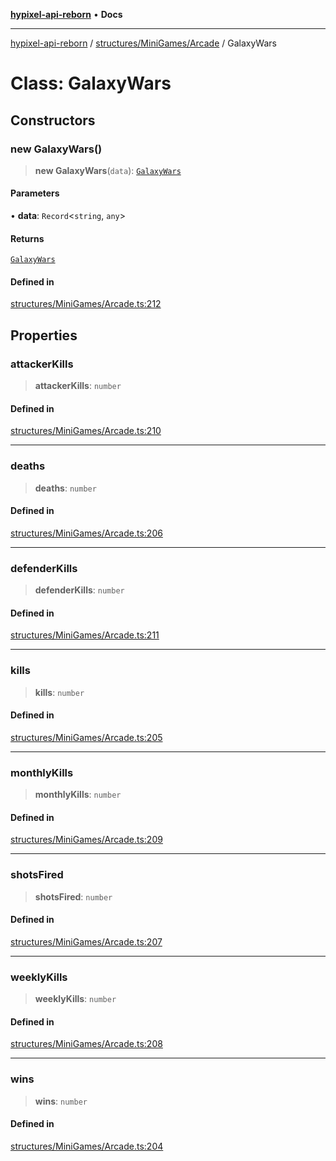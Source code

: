 [**hypixel-api-reborn**](../../../../README.md) • **Docs**

***

[hypixel-api-reborn](../../../../modules.md) / [structures/MiniGames/Arcade](../README.md) / GalaxyWars

# Class: GalaxyWars

## Constructors

### new GalaxyWars()

> **new GalaxyWars**(`data`): [`GalaxyWars`](GalaxyWars.md)

#### Parameters

• **data**: `Record`\<`string`, `any`\>

#### Returns

[`GalaxyWars`](GalaxyWars.md)

#### Defined in

[structures/MiniGames/Arcade.ts:212](https://github.com/Kathund/REBORN-docs-TEST/blob/226e7f6a62bb6bca87ef0828ac84e9098d59f860/src/structures/MiniGames/Arcade.ts#L212)

## Properties

### attackerKills

> **attackerKills**: `number`

#### Defined in

[structures/MiniGames/Arcade.ts:210](https://github.com/Kathund/REBORN-docs-TEST/blob/226e7f6a62bb6bca87ef0828ac84e9098d59f860/src/structures/MiniGames/Arcade.ts#L210)

***

### deaths

> **deaths**: `number`

#### Defined in

[structures/MiniGames/Arcade.ts:206](https://github.com/Kathund/REBORN-docs-TEST/blob/226e7f6a62bb6bca87ef0828ac84e9098d59f860/src/structures/MiniGames/Arcade.ts#L206)

***

### defenderKills

> **defenderKills**: `number`

#### Defined in

[structures/MiniGames/Arcade.ts:211](https://github.com/Kathund/REBORN-docs-TEST/blob/226e7f6a62bb6bca87ef0828ac84e9098d59f860/src/structures/MiniGames/Arcade.ts#L211)

***

### kills

> **kills**: `number`

#### Defined in

[structures/MiniGames/Arcade.ts:205](https://github.com/Kathund/REBORN-docs-TEST/blob/226e7f6a62bb6bca87ef0828ac84e9098d59f860/src/structures/MiniGames/Arcade.ts#L205)

***

### monthlyKills

> **monthlyKills**: `number`

#### Defined in

[structures/MiniGames/Arcade.ts:209](https://github.com/Kathund/REBORN-docs-TEST/blob/226e7f6a62bb6bca87ef0828ac84e9098d59f860/src/structures/MiniGames/Arcade.ts#L209)

***

### shotsFired

> **shotsFired**: `number`

#### Defined in

[structures/MiniGames/Arcade.ts:207](https://github.com/Kathund/REBORN-docs-TEST/blob/226e7f6a62bb6bca87ef0828ac84e9098d59f860/src/structures/MiniGames/Arcade.ts#L207)

***

### weeklyKills

> **weeklyKills**: `number`

#### Defined in

[structures/MiniGames/Arcade.ts:208](https://github.com/Kathund/REBORN-docs-TEST/blob/226e7f6a62bb6bca87ef0828ac84e9098d59f860/src/structures/MiniGames/Arcade.ts#L208)

***

### wins

> **wins**: `number`

#### Defined in

[structures/MiniGames/Arcade.ts:204](https://github.com/Kathund/REBORN-docs-TEST/blob/226e7f6a62bb6bca87ef0828ac84e9098d59f860/src/structures/MiniGames/Arcade.ts#L204)
